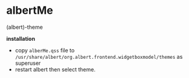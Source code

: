 # albertMe
(albert)-theme 

**installation**

 - copy `alberMe.qss` file to `/usr/share/albert/org.albert.frontend.widgetboxmodel/themes` as superuser
 - restart albert then select theme.

